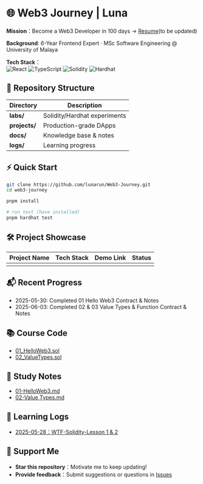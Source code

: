 <!--
 * @Description: 
 * @Author: Luna Run
 * @Date: 2025-06-03 16:24:56
 * @LastEditTime: 2025-06-04 15:51:16
 * @LastEditors: Luna Run
-->
# 🌐 Web3 Journey | Luna

**Mission**：Become a Web3 Developer in 100 days → [Resume](resume_link)(to be updated)

**Background**: 6-Year Frontend Expert · MSc Software Engineering @ University of Malaya 

**Tech Stack**：  
  ![React](https://img.shields.io/badge/React-18.2.0-61DAFB?logo=react&logoColor=white)
  ![TypeScript](https://img.shields.io/badge/TypeScript-5.x-3178C6?logo=typescript&logoColor=white)
  ![Solidity](https://img.shields.io/badge/Solidity-%23363636.svg?style=flat&logo=solidity&logoColor=white)
  ![Hardhat](https://img.shields.io/badge/Hardhat-181717?logo=hardhat)

## 📂  Repository Structure
| Directory | Description |
| ------ | ---- |
| **labs/** | Solidity/Hardhat experiments |
| **projects/** | Production-grade DApps |
| **docs/** | Knowledge base & notes |
| **logs/** | Learning progress |

## ⚡  Quick Start
```bash
git clone https://github.com/lunarun/Web3-Journey.git
cd web3-journey

pnpm install

# run test (have installed)
pnpm hardhat test
```

## 🛠️ Project Showcase
| Project Name | Tech Stack | Demo Link | Status |
|--------------|------------|-----------|--------|
|              |            |           |        |

## 📬 Recent Progress
- 2025-05-30: Completed 01 Hello Web3 Contract & Notes
- 2025-06-03: Completed 02 & 03 Value Types & Function Contract & Notes


## 📚 Course Code
- [01_HelloWeb3.sol](https://gist.github.com/lunarun/dd5729a5d3eb59a8beeb39e23b080e0c)  
- [02_ValueTypes.sol](contracts/ValueTypes.sol)  

## 📝 Study Notes
- [01-HelloWeb3.md](notes/01-HelloWeb3.md)
- [02-Value Types.md](notes/02-Value-Types.md)

## 📅 Learning Logs
- [2025-05-28：WTF-Solidity-Lesson 1 & 2](daily-logs/2025-05-28-WTF-Solidity-Lesson1-2.md)

## 🤝 Support Me
- **Star this repository**：Motivate me to keep updating!
- **Provide feedback**：Submit suggestions or questions in [Issues](https://github.com/lunarun/Web3-Journey/issues)
